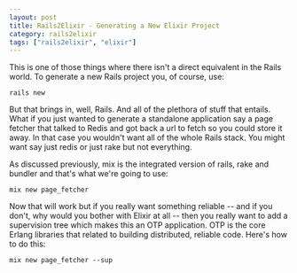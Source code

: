 ```yaml
---
layout: post
title: Rails2Elixir - Generating a New Elixir Project
category: rails2elixir
tags: ["rails2elixir", "elixir"]
---
```

This is one of those things where there isn't a direct equivalent in the Rails world.  To generate a new Rails project you, of course, use: 

    rails new
    
But that brings in, well, Rails.  And all of the plethora of stuff that entails.  What if you just wanted to generate a standalone application say a page fetcher that talked to Redis and got back a url to fetch so you could store it away.  In that case you wouldn't want all of the whole Rails stack.  You might want say just redis or just rake but not everything.

As discussed previously, mix is the integrated version of rails, rake and bundler and that's what we're going to use:

    mix new page_fetcher

Now that will work but if you really want something reliable -- and if you don't, why would you bother with Elixir at all -- then you really want to add a supervision tree which makes this an OTP application.  OTP is the core Erlang libraries that related to building distributed, reliable code.  Here's how to do this:

    mix new page_fetcher --sup